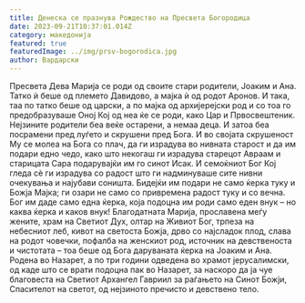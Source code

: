 ```yaml
---
title: Денеска се празнува Рождество на Пресвета Богородица
date: 2023-09-21T10:37:01.014Z
category: македонија
featured: true
featuredImage: ../img/prsv-bogorodica.jpg
author: Вардарски
---
```

<!--StartFragment-->

Пресвета Дева Марија се роди од своите стари родители, Јоаким и Ана. Татко ѝ беше од племето Давидово, а мајка ѝ од родот Аронов. И така, таа по татко беше од царски, а по мајка од архијерејски род и со тоа го предобразуваше Оној Кој од неа ќе се роди, како Цар и Првосвештеник. Нејзините родители беа веќе остарени, а немаа деца. И затоа беа посрамени пред луѓето и скрушени пред Бога. И во својата скрушеност Му се молеа на Бога со плач, да ги израдува во нивната старост и да им подари едно чедо, како што некогаш ги израдува старецот Авраам и старицата Сара подарувајќи им го синот Исак. И семоќниот Бог Кој гледа сè ги израдува со радост што ги надминуваше сите нивни очекувања и најубави соништа. Бидејќи им подари не само ќерка туку и Божја Мајка; ги озари не само со привремена радост туку и со вечна. Бог им даде само една ќерка, која подоцна им роди само еден внук – но каква ќерка и каков внук! Благодатната Марија, прославена меѓу жените, храм на Светиот Дух, олтар на Живиот Бог, трпеза на небесниот леб, кивот на светоста Божја, дрво со најсладок плод, слава на родот човечки, пофалба на женскиот род, источник на девственоста и чистотата – тоа беше од Бога даруваната ќерка на Јоаким и Ана. Родена во Назарет, а по три години одведена во храмот јерусалимски, од каде што се врати подоцна пак во Назарет, за наскоро да ја чуе благовеста на Светиот Архангел Гавриил за раѓањето на Синот Божји, Спасителот на светот, од нејзиното пречисто и девствено тело.

<!--EndFragment-->